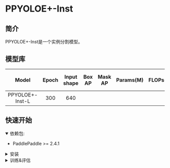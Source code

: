 # PPYOLOE+-Inst


## 简介
PPYOLOE+-Inst是一个实例分割模型。

## 模型库
|      Model      | Epoch | Input shape | Box AP | Mask AP | Params(M) | FLOPs(G) | T4 TensorRT FP16(FPS) | Pretrained Model |                   config                   |
|:---------------:|:-----:|:-----------:|:------:|:-------:|:---------:|:--------:|:---------------------:|:----------------:|:------------------------------------------:|
| PPYOLOE+-Inst-L |  300  |     640     |        |         |           |          |                       |                  | [config](ppyoloe_inst_crn_l_300e_coco.yml) |


## 快速开始

<details open>
<summary>依赖包:</summary>

- PaddlePaddle >= 2.4.1

</details>

<details>
<summary>安装</summary>

- [安装指导文档](https://github.com/PaddlePaddle/PaddleDetection/blob/develop/docs/tutorials/INSTALL.md)

</details>

<details>
<summary>训练&评估</summary>

- 单卡GPU上训练:

```shell
# training on single-GPU
export CUDA_VISIBLE_DEVICES=0
python tools/train.py -c configs/ppyoloe_inst/ppyoloe_plus_inst_crn_l_80e_coco.yml --eval
```

- 多卡GPU上训练:

```shell
# training on multi-GPU
export CUDA_VISIBLE_DEVICES=0,1,2,3,4,5,6,7
python -m paddle.distributed.launch --gpus 0,1,2,3,4,5,6,7 tools/train.py -c configs/ppyoloe_inst/ppyoloe_plus_inst_crn_l_80e_coco.yml --eval --amp
```

- 评估:

```shell
python tools/eval.py -c configs/ppyoloe_inst/ppyoloe_plus_inst_crn_l_80e_coco.yml \
              -o weights=${model_params_path}
```
